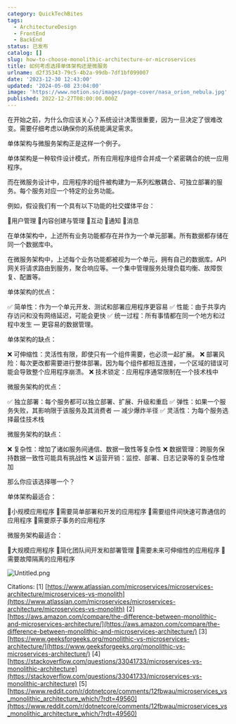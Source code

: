 ```yaml
---
category: QuickTechBites
tags:
  - ArchitectureDesign
  - FrontEnd
  - BackEnd
status: 已发布
catalog: []
slug: how-to-choose-monolithic-architecture-or-microservices
title: 如何考虑选择单体架构还是微服务
urlname: d2f35343-79c5-4b2a-99db-7df1bf099007
date: '2023-12-30 12:43:00'
updated: '2024-05-08 23:04:00'
image: 'https://www.notion.so/images/page-cover/nasa_orion_nebula.jpg'
published: 2022-12-27T08:00:00.000Z
---
```


在开始之前，为什么你应该关心？系统设计决策很重要，因为一旦决定了很难改变。需要仔细考虑以确保你的系统能满足需求。


单体架构与微服务架构正是这样一个例子。


单体架构是一种软件设计模式，所有应用程序组件合并成一个紧密耦合的统一应用程序。


而在微服务设计中，应用程序的组件被构建为一系列松散耦合、可独立部署的服务。每个服务对应一个特定的业务功能。


例如，假设我们有一个具有以下功能的社交媒体平台：


🔸用户管理
🔸内容创建与管理
🔸互动
🔸通知
🔸消息


在单体架构中，上述所有业务功能都存在并作为一个单元部署。所有数据都存储在同一个数据库中。


在微服务架构中，上述每个业务功能都被视为一个单元，拥有自己的数据库。API 网关将请求路由到服务，聚合响应等。一个集中管理服务处理负载均衡、故障恢复、配置等。


单体架构的优点：


✅ 简单性：作为一个单元开发、测试和部署应用程序更容易
✅ 性能：由于共享内存访问和没有网络延迟，可能会更快
✅ 统一过程：所有事情都在同一个地方和过程中发生 — 更容易的数据管理。


单体架构的缺点：


❌ 可伸缩性：灵活性有限，即使只有一个组件需要，也必须一起扩展。
❌ 部署风险：每次更改都需要进行整体部署。因为每个组件都相互连接，一个区域的错误可能会导致整个应用程序崩溃。
❌ 技术锁定：应用程序通常限制在一个技术栈中


微服务架构的优点：


✅ 独立部署：每个服务都可以独立部署、扩展、升级和重启
✅ 弹性：如果一个服务失败，其影响限于该服务及其消费者 — 减少爆炸半径
✅ 灵活性：为每个服务选择最佳技术栈


微服务架构的缺点：


❌ 复杂性：增加了诸如服务间通信、数据一致性等复杂性
❌ 数据管理：跨服务保持数据一致性可能具有挑战性
❌ 运营开销：监控、部署、日志记录等的复杂性增加


那么你应该选择哪一个？


单体架构最适合：


🔹小规模应用程序
🔹需要简单部署和开发的应用程序
🔹需要组件间快速可靠通信的应用程序
🔹需要原子事务的应用程序


微服务架构最适合：


🔸大规模应用程序
🔸简化团队间开发和部署管理
🔸需要未来可伸缩性的应用程序
🔸需要故障隔离的应用程序


![Untitled.png](https://prod-files-secure.s3.us-west-2.amazonaws.com/5d24fe63-e567-4804-86f9-9fdc62e13082/8d149051-cc00-4198-a3d7-e00805eb8f9e/Untitled.png?X-Amz-Algorithm=AWS4-HMAC-SHA256&X-Amz-Content-Sha256=UNSIGNED-PAYLOAD&X-Amz-Credential=ASIAZI2LB466SOLT5YES%2F20250205%2Fus-west-2%2Fs3%2Faws4_request&X-Amz-Date=20250205T053816Z&X-Amz-Expires=3600&X-Amz-Security-Token=IQoJb3JpZ2luX2VjECUaCXVzLXdlc3QtMiJIMEYCIQCTrGrU6Nl9%2B7ETEDp%2FyKmoESOYrGrZOnBRrS1oqpmgaQIhAIBAgCOjK981XNW%2BOW3ma6wF%2BkHMrtYgEonChYg720sKKv8DCD4QABoMNjM3NDIzMTgzODA1IgzQP38bG3V3BrJK%2FL4q3AMuSAy6umAy6oe9KhqxmvaRqpRufyKMt8v%2BJpDAjWPV%2BjSCaJYKTJUGQX%2BR4W6UtVGZyWbps2rTrqJut8IOE8Jhd0%2BRMArUQdIzHpNmflovERpcXElEiNtFr%2FpMjx82WLZhr4w8lexZ%2BDt5wNxs2DSWIALi3uXYdEoZTEMsMXFTwAWcwsUtAfXuaqcYxRkVHO3bAiHPNYMEuMTMFRofoAhuM%2F6Ryd7Y3NvWqlDVwbT%2Fesr1oaA%2FRskDSOpb3uleZ1eDg2XxbZ4B6iQyrn7xat%2FEMEjk1%2FXXUvopETUXvm30ybFr4HBD1maaDA9LHmnxWznviqix55i0hCN5oWjo%2B%2BqhHe9ZwWrisBWjSTSnQlM7vDlq8t%2BpA5%2FgGCOHSg2PLfTLFEMxbJeMM9kNZfnUtDXTRRhuFjcQu5QNsV9F8XISTNhrDbH9drEFfhEP%2F7GVeaUm2IDRiVXuODe595RtvnyuH9hnsIa6gvb7bqbNYiXJrX0uhMz7iNbyCit6SaOTkIptmL4gHizfhsoBquVa7IirHWe2cvwPC1btj%2FklSkQToqilbHkOapTXC3bjwGYSYYQsiXw8Y6WeS%2Bvn6WUAD%2FbN3PUPrAI1EE3v6yliUdfdW6MLETGP%2BzfPI8PgJDDj3Yu9BjqkAVlVsKfPbbPkNn2tmxGeb1XHrWiiCSI3LyDkxCXUOcKrNSQm9tjwJPhRPiqZecO6D%2FiZvW3SPd1eulWUWmUTH4Q36frqaVSgYxQaScGPgacijW4jAwWVA8WSY%2F2EOqBhDV7zv6mItNB8aR1JFHVNSoX37imEDm55qV3noAZhDuEuK17v5DkTKfyYz47LaD%2BEYaCTJ8Wc3y9PN606XIEja7PTYOph&X-Amz-Signature=2febc01c358c8bcd45c22a0d41565bb9d45b941022ff77e8f68a45d1e69fde95&X-Amz-SignedHeaders=host&x-id=GetObject)


Citations:
[1] [https://www.atlassian.com/microservices/microservices-architecture/microservices-vs-monolith](https://www.atlassian.com/microservices/microservices-architecture/microservices-vs-monolith)
[2] [https://aws.amazon.com/compare/the-difference-between-monolithic-and-microservices-architecture/](https://aws.amazon.com/compare/the-difference-between-monolithic-and-microservices-architecture/)
[3] [https://www.geeksforgeeks.org/monolithic-vs-microservices-architecture/](https://www.geeksforgeeks.org/monolithic-vs-microservices-architecture/)
[4] [https://stackoverflow.com/questions/33041733/microservices-vs-monolithic-architecture](https://stackoverflow.com/questions/33041733/microservices-vs-monolithic-architecture)
[5] [https://www.reddit.com/r/dotnetcore/comments/12fbwau/microservices_vs_monolithic_architecture_which/?rdt=49560](https://www.reddit.com/r/dotnetcore/comments/12fbwau/microservices_vs_monolithic_architecture_which/?rdt=49560)

